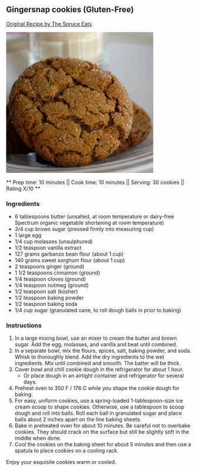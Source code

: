 ## Gingersnap cookies (Gluten-Free)

[Original Recipe by The Spruce Eats](https://www.thespruceeats.com/gluten-free-gingersnap-cookie-recipe-1450950)


![Picture](../img/gingersnap_cookies_gluten_free.JPG)

** Prep time: 10 minutes || Cook time: 10 minutes || Serving: 30 cookies || Rating X/10 **

### Ingredients

- 6 tablespoons butter (unsalted, at room temperature or dairy-free Spectrum organic vegetable shortening at room temperature)
- 3/4 cup brown sugar (pressed firmly into measuring cup)
- 1 large egg
- 1/4 cup molasses (unsulphured)
- 1/2 teaspoon vanilla extract
- 127 grams garbanzo bean flour (about 1 cup)
- 140 grams sweet sorghum flour (about 1 cup)
- 2 teaspoons ginger (ground)
- 1 1/2 teaspoons cinnamon (ground)
- 1/4 teaspoon cloves (ground)
- 1/4 teaspoon nutmeg (ground)
- 1/2 teaspoon salt (kosher)
- 1/2 teaspoon baking powder
- 1/2 teaspoon baking soda
- 1/4 cup sugar (granulated cane, to roll dough balls in prior to baking)

### Instructions

1. In a large mixing bowl, use an mixer to cream the butter and brown sugar. Add the egg, molasses, and vanilla and beat until combined.
2. In a separate bowl, mix the flours, spices, salt, baking powder, and soda. Whisk to thoroughly blend. Add the dry ingredients to the wet ingredients. Mix until combined and smooth. The batter will be thick.
3. Cover bowl and chill cookie dough in the refrigerator for about 1 hour. 
	- Or place dough in an airtight container and refrigerator for several days.
4. Preheat oven to 350 F / 176 C while you shape the cookie dough for baking.
5. For easy, uniform cookies, use a spring-loaded 1-tablespoon-size ice cream scoop to shape cookies. Otherwise, use a tablespoon to scoop dough and roll into balls. Roll each ball in granulated sugar and place balls about 2 inches apart on the line baking sheets.
5. Bake in preheated oven for about 10 minutes. Be careful not to overbake cookies. They should crack on the surface but still be slightly soft in the middle when done. 
6. Cool the cookies on the baking sheet for about 5 minutes and then use a spatula to place cookies on a cooling rack.​

Enjoy your exquisite cookies warm or cooled.

